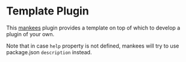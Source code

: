 # Template Plugin

This [mankees](https://github.com/bebraw/mankees) plugin provides a template on top of which to develop a plugin of your own.

Note that in case `help` property is not defined, mankees will try to use package.json `description` instead.
